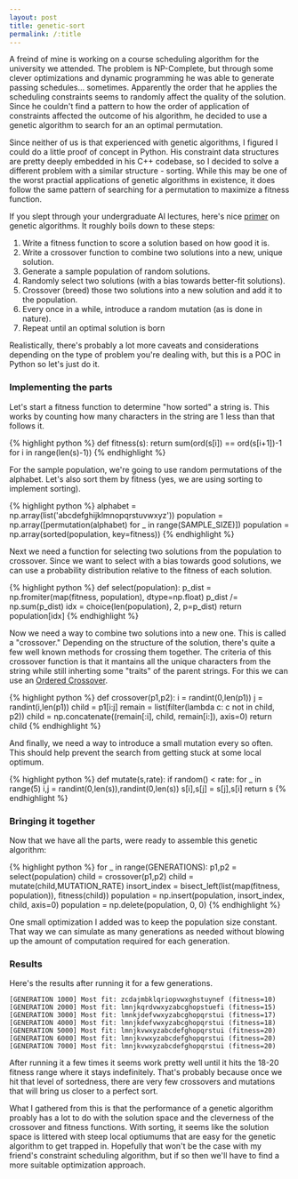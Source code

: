 ```yaml
---
layout: post
title: genetic-sort
permalink: /:title
---
```


A freind of mine is working on a course scheduling algorithm for the university
we attended. The problem is NP-Complete, but through some clever optimizations
and dynamic programming he was able to generate passing schedules... sometimes.
Apparently the order that he applies the scheduling constraints seems to randomly
affect the quality of the solution. Since he couldn't find a pattern to how
the order of application of constraints affected the outcome of his algorithm,
he decided to use a genetic algorithm to search for an an optimal permutation.

Since neither of us is that experienced with genetic algorithms, I figured I could
do a little proof of concept in Python. His constraint data structures are
pretty deeply embedded in his C++ codebase, so I decided to solve a different 
problem with a similar structure - sorting. While this may be one of the worst
practial applications of genetic algorithms in existence, it does follow the
same pattern of searching for a permutation to maximize a fitness function.

If you slept through your undergraduate AI lectures, here's nice [primer](http://www.ai-junkie.com/ga/intro/gat1.html)
on genetic algorithms. It roughly boils down to these steps:

1. Write a fitness function to score a solution based on how good it is.
2. Write a crossover function to combine two solutions into a new, unique solution.
3. Generate a sample population of random solutions.
4. Randomly select two solutions (with a bias towards better-fit solutions).
5. Crossover (breed) those two solutions into a new solution and add it to the population.
6. Every once in a while, introduce a random mutation (as is done in nature). 
7. Repeat until an optimal solution is born

Realistically, there's probably a lot more caveats and considerations depending on 
the type of problem you're dealing with, but this is a POC in Python so let's just
do it.

### Implementing the parts

Let's start a fitness function to determine "how sorted" a string is.
This works by counting how many characters in the string are 1 less than
that follows it. 

{% highlight python %}
def fitness(s):
    return sum(ord(s[i]) == ord(s[i+1])-1 for i in range(len(s)-1))
{% endhighlight %}

For the sample population, we're going to use random permutations of the alphabet.
Let's also sort them by fitness (yes, we are using sorting to implement sorting). 

{% highlight python %}
alphabet = np.array(list('abcdefghijklmnopqrstuvwxyz'))
population = np.array([permutation(alphabet) for _ in range(SAMPLE_SIZE)])
population = np.array(sorted(population, key=fitness))
{% endhighlight %}

Next we need a function for selecting two solutions from the population
to crossover. Since we want to select with a bias towards good solutions,
we can use a probability distribution relative to the fitness of each solution.

{% highlight python %}
def select(population):
    p_dist = np.fromiter(map(fitness, population), dtype=np.float)
    p_dist /= np.sum(p_dist)
    idx = choice(len(population), 2, p=p_dist)
    return population[idx]
{% endhighlight %}

Now we need a way to combine two solutions into a new one. This is called
a "crossover." Depending on the structure of the solution, there's quite a
few well known methods for crossing them together. The criteria of this
crossover function is that it mantains all the unique characters from 
the string while still inherting some "traits" of the parent strings.
For this we can use an [Ordered Crossover](https://stackoverflow.com/a/26521576/2945912).

{% highlight python %}
def crossover(p1,p2):
    i = randint(0,len(p1))
    j = randint(i,len(p1))
    child = p1[i:j]
    remain = list(filter(lambda c: c not in child, p2))
    child = np.concatenate((remain[:i], child, remain[i:]), axis=0)
    return child
{% endhighlight %}

And finally, we need a way to introduce a small mutation every so often.
This should help prevent the search from getting stuck at some local
optimum. 

{% highlight python %}
def mutate(s,rate):
    if random() < rate:
        for _ in range(5)
          i,j = randint(0,len(s)),randint(0,len(s))
          s[i],s[j] = s[j],s[i]
    return s
{% endhighlight %}

### Bringing it together

Now that we have all the parts, were ready to assemble this genetic algorithm:

{% highlight python %}
for _ in range(GENERATIONS):
    p1,p2 = select(population)
    child = crossover(p1,p2)
    child = mutate(child,MUTATION_RATE)
    insort_index = bisect_left(list(map(fitness, population)), fitness(child))
    population = np.insert(population, insort_index, child, axis=0)
    population = np.delete(population, 0, 0)
{% endhighlight %}

One small optimization I added was to keep the population size constant. That way
we can simulate as many generations as needed without blowing up the amount of
computation required for each generation. 

### Results

Here's the results after running it for a few generations.

```
[GENERATION 1000] Most fit: zcdajmbklqriopvwxghstuynef (fitness=10)
[GENERATION 2000] Most fit: lmnjkqrdvwxyzabcghopstuefi (fitness=15)
[GENERATION 3000] Most fit: lmnkjdefvwxyzabcghopqrstui (fitness=17)
[GENERATION 4000] Most fit: lmnjkdefvwxyzabcghopqrstui (fitness=18)
[GENERATION 5000] Most fit: lmnjkvwxyzabcdefghopqrstui (fitness=20)
[GENERATION 6000] Most fit: lmnjkvwxyzabcdefghopqrstui (fitness=20)
[GENERATION 7000] Most fit: lmnjkvwxyzabcdefghopqrstui (fitness=20)
```

After running it a few times it seems work pretty well until it hits the 18-20
fitness range where it stays indefinitely. That's probably because once we
hit that level of sortedness, there are very few crossovers and mutations
that will bring us closer to a perfect sort.

What I gathered from this is that the performance of a genetic algorithm
proably has a lot to do with the solution space and the cleverness of
the crossover and fitness functions. With sorting, it seems like the 
solution space is littered with steep local optiumums that are easy
for the genetic algorithm to get trapped in. Hopefully that won't be
the case with my friend's constraint scheduling algorithm, but if so
then we'll have to find a more suitable optimization approach.




